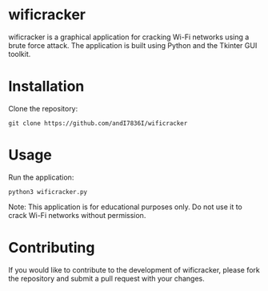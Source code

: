 # wificracker
wificracker is a graphical application for cracking Wi-Fi networks using a brute force attack. The application is built using Python and the Tkinter GUI toolkit.

# Installation

Clone the repository: 
```
git clone https://github.com/andI7836I/wificracker
```

# Usage

Run the application: 
```
python3 wificracker.py
```

Note: This application is for educational purposes only. Do not use it to crack Wi-Fi networks without permission.
# Contributing

If you would like to contribute to the development of wificracker, please fork the repository and submit a pull request with your changes.